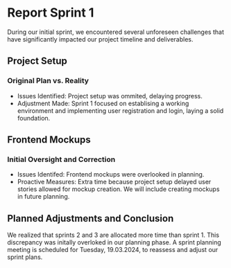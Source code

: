 # Report Sprint 1

During our initial sprint, we encountered several unforeseen challenges that have significantly impacted our project timeline and deliverables.

## Project Setup
### Original Plan vs. Reality

- Issues Identified: Project setup was ommited, delaying progress.
- Adjustment Made: Sprint 1 focused on establising a working environment and implementing user registration and login, laying a solid foundation.

## Frontend Mockups
### Initial Oversight and Correction

- Issues Identifed: Frontend mockups were overlooked in planning.
- Proactive Measures: Extra time because project setup delayed user stories allowed for mockup creation. We will include creating mockups in future planning.

## Planned Adjustments and Conclusion
We realized that sprints 2 and 3 are allocated more time than sprint 1. This discrepancy was initally overloked in our planning phase. 
A sprint planning meeting is scheduled for Tuesday, 19.03.2024, to reassess and adjust our sprint plans. 
